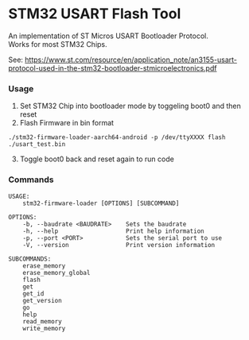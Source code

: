 STM32 USART Flash Tool
======================

An implementation of ST Micros USART Bootloader Protocol.  
Works for most STM32 Chips.

See:
https://www.st.com/resource/en/application_note/an3155-usart-protocol-used-in-the-stm32-bootloader-stmicroelectronics.pdf

### Usage

1. Set STM32 Chip into bootloader mode by toggeling boot0 and then reset
2. Flash Firmware in bin format
```
./stm32-firmware-loader-aarch64-android -p /dev/ttyXXXX flash ./usart_test.bin
```
3. Toggle boot0 back and reset again to run code

### Commands

```
USAGE:
    stm32-firmware-loader [OPTIONS] [SUBCOMMAND]

OPTIONS:
    -b, --baudrate <BAUDRATE>    Sets the baudrate
    -h, --help                   Print help information
    -p, --port <PORT>            Sets the serial port to use
    -V, --version                Print version information

SUBCOMMANDS:
    erase_memory           
    erase_memory_global    
    flash                  
    get                    
    get_id                 
    get_version            
    go                     
    help
    read_memory            
    write_memory 
```